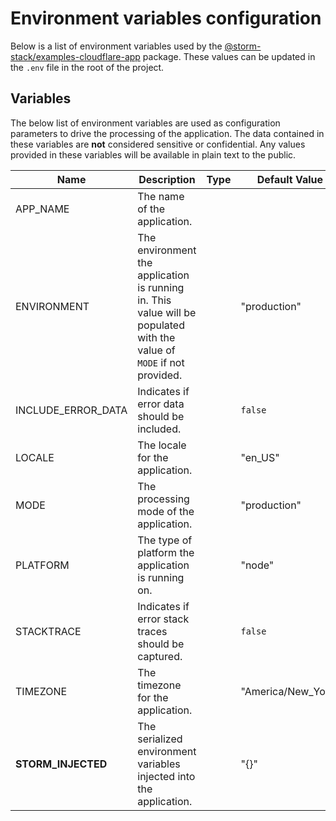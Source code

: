 <!-- Generated by Storm Stack -->

# Environment variables configuration

Below is a list of environment variables used by the [@storm-stack/examples-cloudflare-app](https://www.npmjs.com/package/@storm-stack/examples-cloudflare-app) package. These values can be updated in the `.env` file in the root of the project.

## Variables

The below list of environment variables are used as configuration parameters to drive the processing of the application. The data contained in these variables are **not** considered sensitive or confidential. Any values provided in these variables will be available in plain text to the public.

| Name | Description | Type | Default Value | Required |
| ---- | ----------- | ---- | ------------- | :--------: |
| APP_NAME | The name of the application. |  |  | ✔ |
| ENVIRONMENT | The environment the application is running in. This value will be populated with the value of `MODE` if not provided. |  | "production" |  |
| INCLUDE_ERROR_DATA | Indicates if error data should be included. |  | `false` |  |
| LOCALE | The locale for the application. |  | "en_US" |  |
| MODE | The processing mode of the application. |  | "production" |  |
| PLATFORM | The type of platform the application is running on. |  | "node" |  |
| STACKTRACE | Indicates if error stack traces should be captured. |  | `false` |  |
| TIMEZONE | The timezone for the application. |  | "America/New_York" |  |
| __STORM_INJECTED__ | The serialized environment variables injected into the application. |  | "{}" |  |
